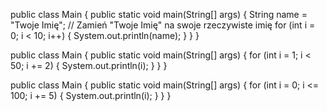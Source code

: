 public class Main {
    public static void main(String[] args) {
        String name = "Twoje Imię"; // Zamień "Twoje Imię" na swoje rzeczywiste imię
        for (int i = 0; i < 10; i++) {
            System.out.println(name);
        }
    }
}

public class Main {
    public static void main(String[] args) {
        for (int i = 1; i < 50; i += 2) {
            System.out.println(i);
        }
    }
}


public class Main {
    public static void main(String[] args) {
        for (int i = 0; i <= 100; i += 5) {
            System.out.println(i);
        }
    }
}
